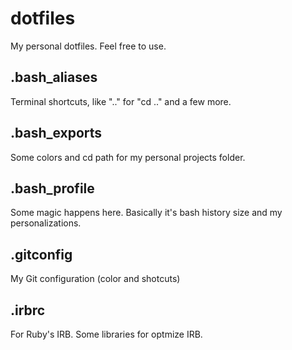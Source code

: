 dotfiles
========

My personal dotfiles. Feel free to use.

.bash_aliases
-------------
Terminal shortcuts, like ".." for "cd .." and a few more.

.bash_exports
-------------
Some colors and cd path for my personal projects folder.

.bash_profile
-------------
Some magic happens here. Basically it's bash history size and my personalizations.

.gitconfig
-------------
My Git configuration (color and shotcuts)

.irbrc
-------------
For Ruby's IRB. Some libraries for optmize IRB.